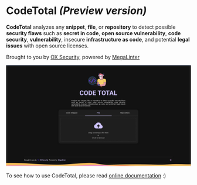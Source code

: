 # CodeTotal _(Preview version)_

**CodeTotal** analyzes any **snippet**, **file**, or **repository** to detect possible **security flaws** such as **secret in code**, **open source vulnerability**, **code security**, **vulnerability**, insecure **infrastructure as code**, and potential **legal issues** with open source licenses.

Brought to you by [OX Security](https://ox.security), powered by [MegaLinter](https://megalinter.io)

[![CodeTotal Screenshot](docs/assets/images/screen.jpg "A screenshot from the app")](https://codetotal.io)

To see how to use CodeTotal, please read [online documentation](https://codetotal.io) :)
